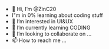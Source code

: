 - 👋 Hi, I’m @ZinC20
-  I"m in 0% learning about coding stuff
- 👀 I’m interested in UI&UX
- 🌱 I’m currently learning CODING
- 💞️ I’m looking to collaborate on ...
- 📫 How to reach me ...

<!---
ZinC20/ZinC20 is a ✨ special ✨ repository because its `README.md` (this file) appears on your GitHub profile.
You can click the Preview link to take a look at your changes.
--->
